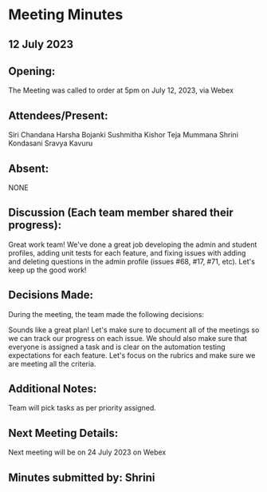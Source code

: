 # Meeting Minutes 

## 12 July 2023

## Opening:
The Meeting was called to order at 5pm on July 12, 2023, via Webex

## Attendees/Present:

Siri Chandana
Harsha Bojanki
Sushmitha Kishor
Teja Mummana
Shrini Kondasani
Sravya Kavuru

## Absent:
NONE

## Discussion (Each team member shared their progress):

Great work team! We've done a great job developing the admin and student profiles, adding unit tests for each feature, and fixing issues with adding and deleting questions in the admin profile (issues #68, #17, #71, etc). Let's keep up the good work! 

## Decisions Made:

During the meeting, the team made the following decisions:

Sounds like a great plan! Let's make sure to document all of the meetings so we can track our progress on each issue. We should also make sure that everyone is assigned a task and is clear on the automation testing expectations for each feature. Let's focus on the rubrics and make sure we are meeting all the criteria.

## Additional Notes:
Team will pick tasks as per priority assigned.

## Next Meeting Details:
Next meeting will be on 24 July 2023 on Webex

## Minutes submitted by:  Shrini